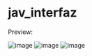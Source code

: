 # jav_interfaz

Preview:

![image](https://github.com/JaviGnlzzz/jav_interfaz/assets/98654716/796cc1e0-035b-4883-acad-0663b70e77c6)
![image](https://github.com/JaviGnlzzz/jav_interfaz/assets/98654716/af159f09-81a3-4009-91b7-3e7d7110a86a)
![image](https://github.com/JaviGnlzzz/jav_interfaz/assets/98654716/3f98ce55-b08b-47a3-b1ab-d6827e48fae9)
